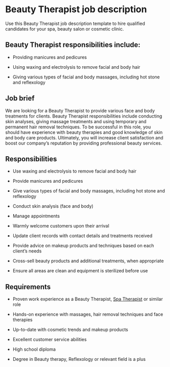 # Beauty Therapist job description
Use this Beauty Therapist job description template to hire qualified candidates for your spa, beauty salon or cosmetic clinic.


## Beauty Therapist responsibilities include:
* Providing manicures and pedicures

* Using waxing and electrolysis to remove facial and body hair

* Giving various types of facial and body massages, including hot stone and reflexology


## Job brief

We are looking for a Beauty Therapist to provide various face and body treatments for clients.
Beauty Therapist responsibilities include conducting skin analyses, giving massage treatments and using temporary and permanent hair removal techniques. To be successful in this role, you should have experience with beauty therapies and good knowledge of skin and body care products.
Ultimately, you will increase client satisfaction and boost our company’s reputation by providing professional beauty services.


## Responsibilities

* Use waxing and electrolysis to remove facial and body hair

* Provide manicures and pedicures

* Give various types of facial and body massages, including hot stone and reflexology

* Conduct skin analysis (face and body)

* Manage appointments

* Warmly welcome customers upon their arrival

* Update client records with contact details and treatments received

* Provide advice on makeup products and techniques based on each client’s needs

* Cross-sell beauty products and additional treatments, when appropriate

* Ensure all areas are clean and equipment is sterilized before use


## Requirements

* Proven work experience as a Beauty Therapist, <a href="https://resources.workable.com/spa-therapist-job-description" target="_blank" rel="noopener">Spa Therapist</a> or similar role

* Hands-on experience with massages, hair removal techniques and face therapies

* Up-to-date with cosmetic trends and makeup products

* Excellent customer service abilities

* High school diploma

* Degree in Beauty therapy, Reflexology or relevant field is a plus
